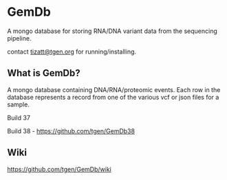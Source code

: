 # GemDb

A mongo database for storing RNA/DNA variant data from the sequencing pipeline.

contact tizatt@tgen.org for running/installing.


## What is GemDb?
A mongo database containing DNA/RNA/proteomic events.  Each row in the database represents a record from one of the various vcf or json files for a sample.

Build 37

Build 38 - https://github.com/tgen/GemDb38
## Wiki
https://github.com/tgen/GemDb/wiki
